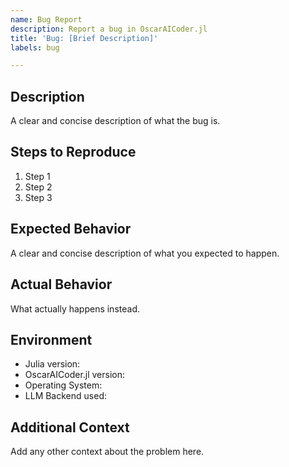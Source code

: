 ```yaml
---
name: Bug Report
description: Report a bug in OscarAICoder.jl
title: 'Bug: [Brief Description]'
labels: bug

---
```


## Description

A clear and concise description of what the bug is.

## Steps to Reproduce

1. Step 1
2. Step 2
3. Step 3

## Expected Behavior

A clear and concise description of what you expected to happen.

## Actual Behavior

What actually happens instead.

## Environment

- Julia version:
- OscarAICoder.jl version:
- Operating System:
- LLM Backend used:

## Additional Context

Add any other context about the problem here.
